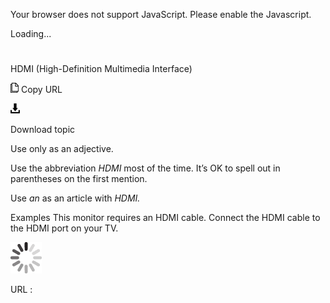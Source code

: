 Your browser does not support JavaScript. Please enable the Javascript.

Loading...

# 

HDMI (High-Definition Multimedia Interface)

![Copy URL](hdmi_files/Copy.png)
Copy URL

![Download](hdmi_files/Download.png)

Download topic

Use only as an adjective. 

Use the abbreviation *HDMI* most of the time. It’s OK to spell out in parentheses on the first mention.

Use *an* as an article with *HDMI.*

Examples
This monitor requires an HDMI cable.
Connect the HDMI cable to the HDMI port on your TV.

![In progress](hdmi_files/activity-large.gif)

URL :
